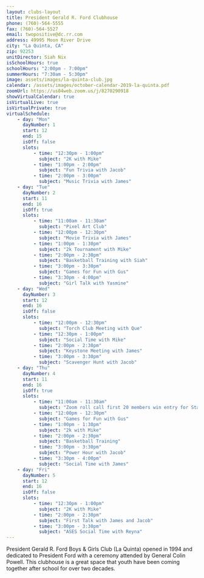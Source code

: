 ```yaml
---
layout: clubs-layout
title: President Gerald R. Ford Clubhouse
phone: (760)-564-5555
fax: (760)-564-5527
email: twopositive@dc.rr.com
address: 49995 Moon River Drive
city: "La Quinta, CA"
zip: 92253
unitDirector: Siah Nix
isSchoolHours: true
schoolHours: "2:00pm - 7:00pm"
summerHours: "7:30am - 5:30pm"
image: assets/images/la-quinta-club.jpg
calendar: /assets/images/october-calendar-2019-la-quinta.pdf
zoomUrl: https://us04web.zoom.us/j/8270290918
showVirtualCalendar: true
isVirtualLive: true
isVirtualPrivate: true
virtualSchedule:
    - day: "Mon"
      dayNumber: 1
      start: 12
      end: 15
      isOff: false
      slots:
          - time: "12:30pm - 1:00pm"
            subject: "2K with Mike"
          - time: "1:00pm - 2:00pm"
            subject: "Fun Trivia with Jacob"
          - time: "2:00pm - 3:00pm"
            subject: "Music Trivia with James"
    - day: "Tue"
      dayNumber: 2
      start: 11
      end: 16
      isOff: true
      slots:
          - time: "11:00am - 11:30am"
            subject: "Pixel Art Club"
          - time: "12:00pm - 12:30pm"
            subject: "Movie Trivia with James"
          - time: "1:00pm - 1:30pm"
            subject: "2k Tournament with Mike"
          - time: "2:00pm - 2:30pm"
            subject: "Basketball Training with Siah"
          - time: "3:00pm - 3:30pm"
            subject: "Games for Fun with Gus"
          - time: "3:30pm - 4:00pm"
            subject: "Girl Talk with Yasmine"
    - day: "Wed"
      dayNumber: 3
      start: 12
      end: 16
      isOff: false
      slots:
          - time: "12:00pm - 12:30pm"
            subject: "Torch Club Meeting with Que"
          - time: "12:30pm - 1:00pm"
            subject: "Social Time with Mike"
          - time: "2:00pm - 2:30pm"
            subject: "Keystone Meeting with James"
          - time: "3:00pm - 3:30pm"
            subject: "Scavenger Hunt with Jacob"
    - day: "Thu"
      dayNumber: 4
      start: 11
      end: 16
      isOff: true
      slots:
          - time: "11:00am - 11:30am"
            subject: "Zoom roll call first 20 members win entry for Starbucks card with Mayra"
          - time: "12:00pm - 12:30pm"
            subject: "Games for Fun with Gus"
          - time: "1:00pm - 1:30pm"
            subject: "2k with Mike"
          - time: "2:00pm - 2:30pm"
            subject: "Basketball Training"
          - time: "3:00pm - 3:30pm"
            subject: "Power Hour with Jacob"
          - time: "3:30pm - 4:00pm"
            subject: "Social Time with James"
    - day: "Fri"
      dayNumber: 5
      start: 12
      end: 16
      isOff: false
      slots:
          - time: "12:30pm - 1:00pm"
            subject: "2K with Mike"
          - time: "2:00pm - 2:30pm"
            subject: "First Talk with James and Jacob"
          - time: "3:00pm - 3:30pm"
            subject: "ASES Social Time with Reyna"
---
```


President Gerald R. Ford Boys & Girls Club (La Quinta) opened in 1994 and dedicated to
President Ford with a ceremony attended by General Colin Powell. This clubhouse is a great space that youth have been coming together after school for over two decades.
